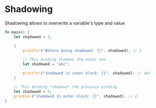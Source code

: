 # Shadowing

Shadowing allows to overwrite a variable's type and value

```rs
fn main() {
    let shadowed = 1;

    {
        println!("Before being shadowed: {}", shadowed); // 1

        // This binding shadows the outer one
        let shadowed = "abc";

        println!("shadowed in inner block: {}", shadowed); // abc
    }

    // This binding *shadows* the previous binding
    let shadowed = 2;
    println!("shadowed in outer block: {}", shadowed); // 2
}
```
